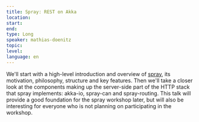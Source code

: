 ```yaml
---
title: Spray: REST on Akka
location: 
start: 
end: 
type: Long
speaker: mathias-doenitz
topic: 
level: 
language: en
---
```


 We'll start with a high-level introduction and overview of [spray](http://spray.io), its motivation, philosophy, structure and key features. Then we'll take a closer look at the components making up the server-side part of the HTTP stack that spray implements: akka-io, spray-can and spray-routing. This talk will provide a good foundation for the spray workshop later, but will also be interesting for everyone who is not planning on participating in the workshop.
